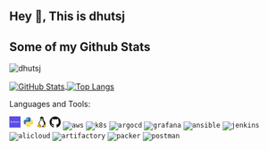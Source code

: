 ## Hey 👋, This is dhutsj

## Some of my Github Stats
<p align=left> <img src=https://komarev.com/ghpvc/?username=dhutsj alt=dhutsj /> </p>

<a href="https://github.com/dhutsj">
  <img align="center" alt="GitHub Stats" src="https://github-readme-stats.vercel.app/api?username=dhutsj&show_icons=true&include_all_commits=true" />
</a>
<a href="https://github.com/dhutsj">
  <img align="center" alt="Top Langs" src="https://github-readme-stats.vercel.app/api/top-langs/?username=dhutsj&layout=compact" />
</a>

Languages and Tools:

<code><img height="20" src="https://raw.githubusercontent.com/github/explore/80688e429a7d4ef2fca1e82350fe8e3517d3494d/topics/terraform/terraform.png" alt="terraform"></code>
<code><img height="20" src="https://raw.githubusercontent.com/github/explore/80688e429a7d4ef2fca1e82350fe8e3517d3494d/topics/python/python.png" alt="python"></code>
<code><img height="20" src="https://raw.githubusercontent.com/github/explore/80688e429a7d4ef2fca1e82350fe8e3517d3494d/topics/linux/linux.png" alt="linux"></code>
<code><img height="20" src="https://raw.githubusercontent.com/github/explore/78df643247d429f6cc873026c0622819ad797942/topics/github/github.png" alt="github"></code>
<code><img height="20" src="https://upload.wikimedia.org/wikipedia/commons/9/93/Amazon_Web_Services_Logo.svg" alt="aws"></code>
<code><img height="20" src="https://upload.wikimedia.org/wikipedia/commons/3/39/Kubernetes_logo_without_workmark.svg" alt="k8s"></code>
<code><img height="20" src="https://landscape.cncf.io/logos/ba71fd50cbc06c7bad3554de23cbca4298593141df3842003a94065c209610f4.svg" alt="argocd"></code>
<code><img height="20" src="https://miro.medium.com/v2/resize:fit:1284/format:webp/1*uIY7_1KdUyGxPCK8IVuODg.png" alt="grafana"></code>
<code><img height="20" src="https://upload.wikimedia.org/wikipedia/commons/2/24/Ansible_logo.svg" alt="ansible"></code>
<code><img height="20" src="https://upload.wikimedia.org/wikipedia/commons/e/e9/Jenkins_logo.svg" alt="jenkins"></code>
<code><img height="20" src="https://www.nexusgroup.com/wp-content/uploads/2020/03/alibaba-cloud-logo.png" alt="alicloud"></code>
<code><img height="20" src="https://wp.logos-download.com/wp-content/uploads/2024/05/Jfrog_Artifactory_Logo-3000x763.png" alt="artifactory"></code>
<code><img height="20" src="https://www.pikpng.com/pngl/b/584-5849148_hashicorp-packer-logo-clipart.png" alt="packer"></code>
<code><img height="20" src="https://sinovi.uk/images/articles/postman-logo-stacked.svg" alt="postman"></code>


<!--
**dhutsj/dhutsj** is a ✨ _special_ ✨ repository because its `README.md` (this file) appears on your GitHub profile.

Here are some ideas to get you started:

- 🔭 I’m currently working on ...
- 🌱 I’m currently learning ...
- 👯 I’m looking to collaborate on ...
- 🤔 I’m looking for help with ...
- 💬 Ask me about ...
- 📫 How to reach me: ...
- 😄 Pronouns: ...
- ⚡ Fun fact: ...
-->
